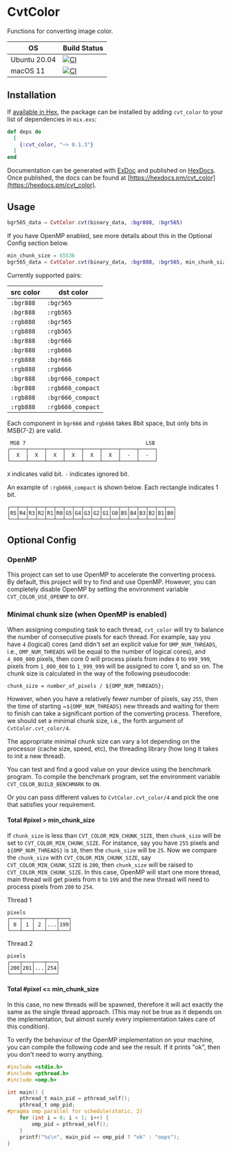 # CvtColor

Functions for converting image color.

| OS               | Build Status |
|------------------|--------------|
| Ubuntu 20.04     | [![CI](https://github.com/cocoa-xu/cvt_color/actions/workflows/linux-build.yml/badge.svg)](https://github.com/cocoa-xu/cvt_color/actions/workflows/linux-build.yml) |
| macOS 11         | [![CI](https://github.com/cocoa-xu/cvt_color/actions/workflows/macos-build.yml/badge.svg)](https://github.com/cocoa-xu/cvt_color/actions/workflows/macos-build.yml) |

## Installation

If [available in Hex](https://hex.pm/docs/publish), the package can be installed
by adding `cvt_color` to your list of dependencies in `mix.exs`:

```elixir
def deps do
  [
    {:cvt_color, "~> 0.1.3"}
  ]
end
```

Documentation can be generated with [ExDoc](https://github.com/elixir-lang/ex_doc)
and published on [HexDocs](https://hexdocs.pm). Once published, the docs can
be found at [https://hexdocs.pm/cvt_color](https://hexdocs.pm/cvt_color).

## Usage

```elixir
bgr565_data = CvtColor.cvt(binary_data, :bgr888, :bgr565)
```

If you have OpenMP enabled, see more details about this in the Optional Config section below.
```elixir
min_chunk_size = 65536
bgr565_data = CvtColor.cvt(binary_data, :bgr888, :bgr565, min_chunk_size)
```

Currently supported pairs:

| src color | dst color |
|-----------|-----------|
| `:bgr888` | `:bgr565` |
| `:bgr888` | `:rgb565` |
| `:rgb888` | `:bgr565` |
| `:rgb888` | `:rgb565` |
| `:bgr888` | `:bgr666` |
| `:bgr888` | `:rgb666` |
| `:rgb888` | `:bgr666` |
| `:rgb888` | `:rgb666` |
| `:bgr888` | `:bgr666_compact` |
| `:bgr888` | `:rgb666_compact` |
| `:rgb888` | `:bgr666_compact` |
| `:rgb888` | `:rgb666_compact` |

Each component in `bgr666` and `rgb666` takes 8bit space, but only bits in MSB(7-2) are valid. 

```
 MSB 7                                       LSB
┌─────┬─────┬─────┬─────┬─────┬─────┬─────┬─────┐
│  X  │  X  │  X  │  X  │  X  │  X  │  -  │  -  │
└─────┴─────┴─────┴─────┴─────┴─────┴─────┴─────┘
```

`X` indicates valid bit. `-` indicates ignored bit.

An example of `:rgb666_compact` is shown below. Each rectangle indicates 1 bit.

```
┌──┬──┬──┬──┬──┬──┬──┬──┬──┬──┬──┬──┬──┬──┬──┬──┬──┬──┐
│R5│R4│R3│R2│R1│R0│G5│G4│G3│G2│G1│G0│B5│B4│B3│B2│B1│B0│
└──┴──┴──┴──┴──┴──┴──┴──┴──┴──┴──┴──┴──┴──┴──┴──┴──┴──┘
```

## Optional Config
### OpenMP
This project can set to use OpenMP to accelerate the converting process. By default, this project will try to find and 
use OpenMP. However, you can completely disable OpenMP by setting the environment variable `CVT_COLOR_USE_OPENMP` to `OFF`.

### Minimal chunk size (when OpenMP is enabled)
When assigning computing task to each thread, `cvt_color` will try to balance the number of consecutive pixels for each thread.
For example, say you have `4` (logical) cores (and didn't set an explicit value for `OMP_NUM_THREADS`, i.e., `OMP_NUM_THREADS` 
will be equal to the number of logical cores), and `4_000_000` pixels, then core 0 will process pixels from index `0` to `999_999`, 
pixels from `1_000_000` to `1_999_999` will be assigned to core 1, and so on. The chunk size is calculated in the way of the
following pseudocode:

```
chunk_size = number_of_pixels / ${OMP_NUM_THREADS};
```

However, when you have a relatively fewer number of pixels, say `255`, then the time of starting ~`${OMP_NUM_THREADS}` new
threads and waiting for them to finish can take a significant portion of the converting process. Therefore, we should set 
a minimal chunk size, i.e., the forth argument of `CvtColor.cvt_color/4`.

The appropriate minimal chunk size can vary a lot depending on the processor (cache size, speed, etc), the threading library 
(how long it takes to init a new thread).

You can test and find a good value on your device using the benchmark program. To compile the benchmark program, set 
the environment variable `CVT_COLOR_BUILD_BENCHMARK` to `ON`.

Or you can pass different values to `CvtColor.cvt_color/4` and pick the one that satisfies your requirement.

#### Total #pixel > min_chunk_size
If `chunk_size` is less than `CVT_COLOR_MIN_CHUNK_SIZE`, then `chunk_size` will be set to `CVT_COLOR_MIN_CHUNK_SIZE`. For
instance, say you have `255` pixels and `${OMP_NUM_THREADS}` is `10`, then the `chunk_size` will be `25`. Now we compare
the `chunk_size` with `CVT_COLOR_MIN_CHUNK_SIZE`, say `CVT_COLOR_MIN_CHUNK_SIZE` is `200`, then `chunk_size` will be raised
to `CVT_COLOR_MIN_CHUNK_SIZE`. In this case, OpenMP will start one more thread, main thread will get pixels from `0` to `199` 
and the new thread will need to process pixels from `200` to `254`.

Thread 1
```
pixels
┌───┬───┬───┬───┬───┐
│ 0 │ 1 │ 2 │...│199│
└───┴───┴───┴───┴───┘
```

Thread 2
```
pixels
┌───┬───┬───┬───┐
│200│201│...│254│
└───┴───┴───┴───┘
```

#### Total #pixel <= min_chunk_size
In this case, no new threads will be spawned, therefore it will act exactly the same as the single thread approach. (This 
may not be true as it depends on the implementation, but almost surely every implementation takes care of this condition).

To verify the behaviour of the OpenMP implementation on your machine, you can compile the following code and see the result.
If it prints "ok", then you don't need to worry anything.
```c
#include <stdio.h>
#include <pthread.h>
#include <omp.h>

int main() {
    pthread_t main_pid = pthread_self();
    pthread_t omp_pid;
#pragma omp parallel for schedule(static, 2)
    for (int i = 0; i < 1; i++) {
        omp_pid = pthread_self();
    }
    printf("%s\n", main_pid == omp_pid ? "ok" : "oops");
}
```

